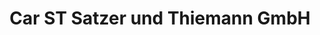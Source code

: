 ---
title: "Car ST Satzer und Thiemann GmbH"
url: /lemgo/car-st-satzer-und-thiemann-gmbh/
shop: Autowerkstatt
---